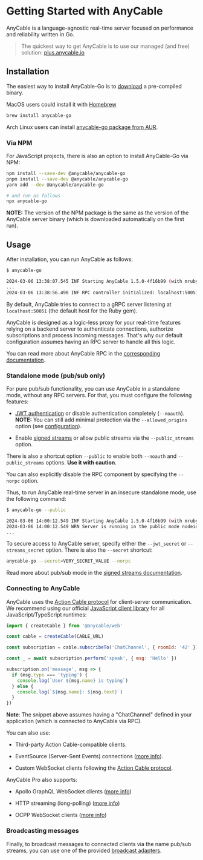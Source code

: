 # Getting Started with AnyCable

AnyCable is a language-agnostic real-time server focused on performance and reliability written in Go.

> The quickest way to get AnyCable is to use our managed (and free) solution: [plus.anycable.io](https://plus.anycable.io)

## Installation

The easiest way to install AnyCable-Go is to [download](https://github.com/anycable/anycable-go/releases) a pre-compiled binary.

MacOS users could install it with [Homebrew](https://brew.sh/)

```sh
brew install anycable-go
```

Arch Linux users can install [anycable-go package from AUR](https://aur.archlinux.org/packages/anycable-go/).

### Via NPM

For JavaScript projects, there is also an option to install AnyCable-Go via NPM:

```sh
npm install --save-dev @anycable/anycable-go
pnpm install --save-dev @anycable/anycable-go
yarn add --dev @anycable/anycable-go

# and run as follows
npx anycable-go
```

**NOTE:** The version of the NPM package is the same as the version of the AnyCable server binary (which is downloaded automatically on the first run).

## Usage

After installation, you can run AnyCable as follows:

```sh
$ anycable-go

2024-03-06 13:38:07.545 INF Starting AnyCable 1.5.0-4f16b99 (with mruby 1.2.0 (2015-11-17)) (pid: 8289, open file limit: 122880, gomaxprocs: 8) nodeid=hj2mXN
...
2024-03-06 13:38:56.490 INF RPC controller initialized: localhost:50051 (concurrency: 28, impl: grpc, enable_tls: false, proto_versions: v1) nodeid=FlCtwf context=rpc
```

By default, AnyCable tries to connect to a gRPC server listening at `localhost:50051` (the default host for the Ruby gem).

AnyCable is designed as a logic-less proxy for your real-time features relying on a backend server to authenticate connections, authorize subscriptions and process incoming messages. That's why our default configuration assumes having an RPC server to handle all this logic.

You can read more about AnyCable RPC in the [corresponding documentation](./rpc.md).

### Standalone mode (pub/sub only)

For pure pub/sub functionality, you can use AnyCable in a standalone mode, without any RPC servers. For that, you must configure the following features:

- [JWT authentication](./jwt_identification.md) or disable authentication completely (`--noauth`). **NOTE:** You can still add minimal protection via the `--allowed_origins` option (see [configuration](./configuration.md#primary-settings)).

- Enable [signed streams](./signed_streams.md) or allow public streams via the `--public_streams` option.

There is also a shortcut option `--public` to enable both `--noauth` and `--public_streams` options. **Use it with caution**.

You can also explicitly disable the RPC component by specifying the `--norpc` option.

Thus, to run AnyCable real-time server in an insecure standalone mode, use the following command:

```sh
$ anycable-go --public

2024-03-06 14:00:12.549 INF Starting AnyCable 1.5.0-4f16b99 (with mruby 1.2.0 (2015-11-17)) (pid: 17817, open file limit: 122880, gomaxprocs: 8) nodeid=wAhWDB
2024-03-06 14:00:12.549 WRN Server is running in the public mode nodeid=wAhWDB
...
```

To secure access to AnyCable server, specify either the `--jwt_secret` or `--streams_secret` option. There is also the `--secret` shortcut:

```sh
anycable-go --secret=VERY_SECRET_VALUE --norpc
```

Read more about pub/sub mode in the [signed streams documentation](./signed_streams.md).

### Connecting to AnyCable

AnyCable uses the [Action Cable protocol][protocol] for client-server communication. We recommend using our official [JavaScript client library][anycable-client] for all JavaScript/TypeScript runtimes:

```js
import { createCable } from '@anycable/web'

const cable = createCable(CABLE_URL)

const subscription = cable.subscribeTo('ChatChannel', { roomId: '42' })

const _ = await subscription.perform('speak', { msg: 'Hello' })

subscription.on('message', msg => {
  if (msg.type === 'typing') {
    console.log(`User ${msg.name} is typing`)
  } else {
    console.log(`${msg.name}: ${msg.text}`)
  }
})
```

**Note**: The snippet above assumes having a "ChatChannel" defined in your application (which is connected to AnyCable via RPC).

You can also use:

- Third-party Action Cable-compatible clients.

- EventSource (Server-Sent Events) connections ([more info](./sse.md)).

- Custom WebSocket clients following the [Action Cable protocol][protocol].

AnyCable Pro also supports:

- Apollo GraphQL WebSocket clients ([more info](./apollo.md))

- HTTP streaming (long-polling) ([more info](./long_polling.md))

- OCPP WebSocket clients ([more info](./ocpp.md))

### Broadcasting messages

Finally, to broadcast messages to connected clients via the name pub/sub streams, you can use one of the provided [broadcast adapters](./broadcasting.md).

[anycable-client]: https://github.com/anycable/anycable-client
[protocol]: ../misc/action_cable_protocol.md
